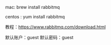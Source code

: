 mac:
brew install rabbitmq

centos :
yum install rabbitmq

教程：https://www.rabbitmq.com/download.html

默认账户：guest
默认密码：guest